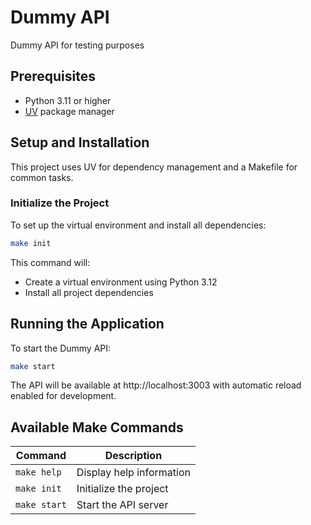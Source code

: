 # Dummy API

Dummy API for testing purposes

## Prerequisites

- Python 3.11 or higher
- [UV](https://github.com/astral-sh/uv) package manager

## Setup and Installation

This project uses UV for dependency management and a Makefile for common tasks.

### Initialize the Project

To set up the virtual environment and install all dependencies:

```bash
make init
```

This command will:
- Create a virtual environment using Python 3.12
- Install all project dependencies

## Running the Application

To start the Dummy API:

```bash
make start
```

The API will be available at http://localhost:3003 with automatic reload enabled for development.

## Available Make Commands

| Command | Description |
|---------|-------------|
| `make help` | Display help information |
| `make init` | Initialize the project |
| `make start` | Start the API server |
